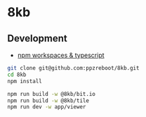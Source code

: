 # 8kb

## Development
+ [npm workspaces & typescript](https://daveiscoding.hashnode.dev/nodejs-typescript-monorepo-via-npm-workspaces)

``` bash
git clone git@github.com:ppzreboot/8kb.git
cd 8kb
npm install

npm run build -w @8kb/bit.io
npm run build -w @8kb/tile
npm run dev -w app/viewer
```

